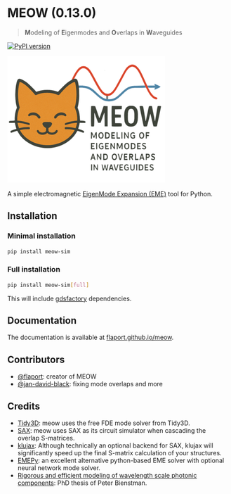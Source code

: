# MEOW (0.13.0)

> **M**odeling of **E**igenmodes and **O**verlaps in **W**aveguides

[![PyPI version](https://badge.fury.io/py/meow-sim.svg)](https://badge.fury.io/py/meow-sim)

![MEOW LOGO](docs/assets/logo-small.png)



A simple electromagnetic [EigenMode Expansion (EME)](https://en.wikipedia.org/wiki/Eigenmode_expansion) tool for Python.

## Installation

### Minimal installation
```sh
pip install meow-sim
```

### Full installation
```sh
pip install meow-sim[full]
```

This will include [gdsfactory](https://github.com/gdsfactory/gdsfactory) dependencies.


## Documentation

The documentation is available at
[flaport.github.io/meow](https://flaport.github.io/meow/).


## Contributors

- [@flaport](https://gitub.com/flaport): creator of MEOW
- [@jan-david-black](https://github.com/jan-david-black): fixing mode overlaps and more

## Credits

- [Tidy3D](https://github.com/flexcompute/tidy3d): meow uses the free FDE mode solver from Tidy3D.
- [SAX](https://github.com/flaport/sax): meow uses SAX as its circuit simulator when cascading the overlap S-matrices.
- [klujax](https://github.com/flaport/sax): Although technically an optional backend for SAX, klujax will significantly speed up the final S-matrix calculation of your structures.
- [EMEPy](https://github.com/BYUCamachoLab/emepy): an excellent alternative python-based EME solver with optional neural network mode solver.
- [Rigorous and efficient modeling of wavelength scale photonic components](http://photonics.intec.ugent.be/download/phd_104.pdf): PhD thesis of Peter Bienstman.
